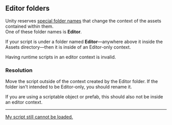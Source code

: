 ## Editor folders
Unity reserves [special folder names](https://docs.unity3d.com/Manual/SpecialFolders.html) that change the context of the assets contained within them.  
One of these folder names is **Editor**.  

If your script is under a folder named **Editor**—anywhere above it inside the Assets directory—then it is inside of an Editor-only context.  

Having runtime scripts in an editor context is invalid.  


### Resolution
Move the script outside of the context created by the Editor folder. If the folder isn't intended to be Editor-only, you should rename it.  

If you are using a scriptable object or prefab, this should also not be inside an editor context.  

---  
[My script still cannot be loaded.](Restart%20Unity.md)